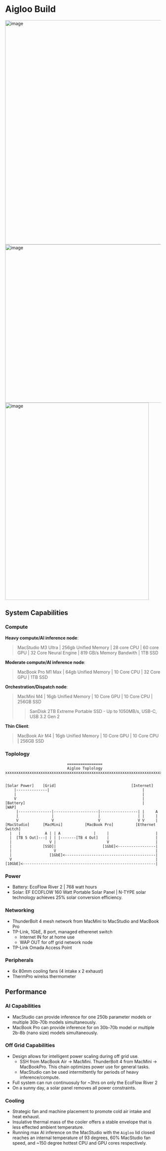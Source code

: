 # Aigloo Build
<img width="686" height="724" alt="image" src="https://github.com/user-attachments/assets/6679b953-3fe1-41cf-95b9-2bbb21126a5a" />
<img width="947" height="511" alt="image" src="https://github.com/user-attachments/assets/57ecd38a-9861-4c47-a215-62ada1fa512b" />
<img width="465" height="637" alt="image" src="https://github.com/user-attachments/assets/f71c01b9-1529-4895-a8f3-3092532e46a9" />


## System Capabilities
### Compute
**Heavy compute/AI inference node**:
> MacStudio M3 Ultra | 256gb Unified Memory | 28 core CPU | 60 core GPU | 32 Core Neural Engine | 819 GB/s Memory Bandwith | 1TB SSD

**Moderate compute/AI inference node**:
> MacBook Pro M1 Max | 64gb Unified Memory | 10 Core CPU | 32 Core GPU | 1TB SSD

**Orchestration/Dispatch node**:
> MacMini M4 | 16gb Unified Memory | 10 Core GPU | 10 Core CPU | 256GB SSD
>> SanDisk 2TB Extreme Portable SSD - Up to 1050MB/s, USB-C, USB 3.2 Gen 2

**Thin Client**:
> MacBook Air M4 | 16gb Unified Memory | 10 Core GPU | 10 Core CPU | 256GB SSD

### Toplology
```
                            ================
                            Aigloo Toplology
xxxxxxxxxxxxxxxxxxxxxxxxxxxxxxxxxxxxxxxxxxxxxxxxxxxxxxxxxxxxxxxxxxxxxxxxxxx


[Solar Power]    [Grid]                                  [Internet]
    |--------------|                                          |
    |                                                         |
    V                                                         |
[Battery]                                                     |   [WAP]
     |---------------|--------------------|-----------------| |     A                        
     |               |                    |                 | |     |
     V               V                    V                 V V     |
[MacStudio]      [MacMini]          [MacBook Pro]          [Ethernet Switch]
  |   |           A | | A               |     |                     |
  |  [TB 5 Out]---| | | |-------[TB 4 Out]    |                     |
  |                 V |                       V                     |
  |              [SSD]|                     [1GbE]<-----------------|
  |                   V                                             |
  |                 [1GbE]<-----------------------------------------|
  V                                                                 | 
[10GbE]<------------------------------------------------------------|                      
```

### Power
- Battery: EcoFlow River 2 | 768 watt hours
- Solar: EF ECOFLOW 160 Watt Portable Solar Panel | N-TYPE solar technology achieves 25% solar conversion efficiency.
  
### Networking
- ThunderBolt 4 mesh network from MacMini to MacStudio and MacBook Pro
- TP-Link, 1GbE, 8 port, managed etherenet switch
  - Internet IN for at home use
  - WAP OUT for off grid network node
- TP-Link Omada Access Point
### Peripherals
- 6x 80mm cooling fans (4 intake x 2 exhaust)
- ThermPro wirelss thermometer

## Performance
### AI Capabilities
- MacStudio can provide inference for one 250b parameter models or multiple 30b-70b models simultaneously.
- MacBook Pro can provide inference for on 30b-70b model or multiple 2b-8b (nano size) models simultaneously.

### Off Grid Capabilities
- Design allows for intelligent power scaling during off grid use.
  - SSH from MacBook Air $\rightarrow$ MacMini. ThunderBolt 4 from MacMini $\rightarrow$ MacBookPro. This chain optimizes power use for general tasks.
  - MacStudio can be used intermittently for periods of heavy inference/compute.
- Full system can run continuosuly for ~3hrs on only the EcoFlow River 2
- On a sunny day, a solar panel removes all power constraints.

### Cooling
- Strategic fan and machine placement to promote cold air intake and heat exhaust.
- Insulative thermal mass of the cooler offers a stable envelope that is less effected ambient temperature.
- Running max AI inference on the MacStudio with the `Aigloo` lid closed reaches an internal temperature of 93 degrees, 60% MacStudio fan speed, and ~150 degree hottest CPU and GPU cores respectively.
